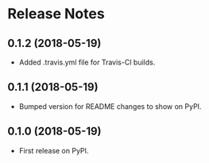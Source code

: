 # Release Notes

## 0.1.2 (2018-05-19)
* Added .travis.yml file for Travis-CI builds.

## 0.1.1 (2018-05-19)
* Bumped version for README changes to show on PyPI.

## 0.1.0 (2018-05-19)
* First release on PyPI.
